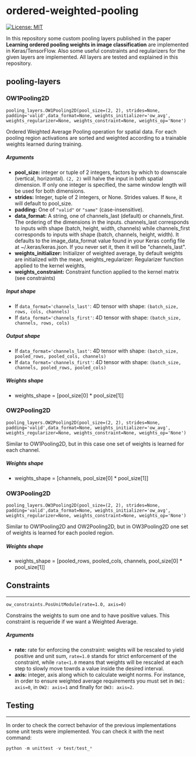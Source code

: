 # ordered-weighted-pooling

[![License: MIT](https://img.shields.io/badge/License-MIT-yellow.svg)](https://opensource.org/licenses/MIT)

In this repository some custom pooling layers published in the paper **Learning ordered pooling weights in image classification** are implemented in Keras/TensorFlow. Also some useful constraints and regularizers for the given layers are implemented.
All layers are tested and explained in this repository.

## pooling-layers

### OW1Pooling2D

```
pooling_layers.OW1Pooling2D(pool_size=(2, 2), strides=None, padding='valid',data_format=None, weights_initializer='ow_avg', weights_regularizer=None, weights_constraint=None, weights_op='None')
```
Ordered Weighted Average Pooling operation for spatial data. For each pooling region activations are sorted and weighted according to a trainable weights learned during training.

##### Arguments

* **pool_size:** integer or tuple of 2 integers, factors by which to downscale (vertical, horizontal). `(2, 2)` will halve the input in both spatial dimension. If only one integer is specified, the same window length will be used for both dimensions.
* **strides:** Integer, tuple of 2 integers, or None. Strides values. If `None`, it will default to pool_size.
* **padding:** One of `"valid"` or `"same"` (case-insensitive).
* **data_format:** A string, one of channels_last (default) or channels_first. The ordering of the dimensions in the inputs. channels_last corresponds to inputs with shape (batch, height, width, channels) while channels_first corresponds to inputs with shape (batch, channels, height, width). It defaults to the image_data_format value found in your Keras config file at ~/.keras/keras.json. If you never set it, then it will be "channels_last".
* **weights_initializer:** Initializer of weighted average, by default weights are initialized with the mean, weights_regularizer: Regularizer function applied to the kernel weights,
* **weights_constraint:** Constraint function applied to the kernel matrix (see constraints)

##### Input shape

* If `data_format='channels_last'`: 4D tensor with shape: `(batch_size, rows, cols, channels)`
* If `data_format='channels_first'`: 4D tensor with shape: `(batch_size, channels, rows, cols)`

##### Output shape

* If `data_format='channels_last'`: 4D tensor with shape: `(batch_size, pooled_rows, pooled_cols, channels)`
* If `data_format='channels_first'`: 4D tensor with shape: `(batch_size, channels, pooled_rows, pooled_cols)`

##### Weights shape

* weights_shape = [pool_size[0] * pool_size[1]]


### OW2Pooling2D

```
pooling_layers.OW2Pooling2D(pool_size=(2, 2), strides=None, padding='valid',data_format=None, weights_initializer='ow_avg', weights_regularizer=None, weights_constraint=None, weights_op='None')
```
Similar to OW1Pooling2D, but in this case one set of weights is learned for each channel.

##### Weights shape

* weights_shape = [channels, pool_size[0] * pool_size[1]]

### OW3Pooling2D

```
pooling_layers.OW3Pooling2D(pool_size=(2, 2), strides=None, padding='valid',data_format=None, weights_initializer='ow_avg', weights_regularizer=None, weights_constraint=None, weights_op='None')
```
Similar to OW1Pooling2D and OW2Pooling2D, but in OW3Pooling2D one set of weights is learned for each pooled region.

##### Weights shape

* weights_shape = [pooled_rows, pooled_cols, channels, pool_size[0] * pool_size[1]]


## Constraints
---
```
ow_constraints.PosUnitModule(rate=1.0, axis=0)
```

Constrains the weights to sum one and to have positive values. This constraint is requeride if we want a Weighted Average.


##### Arguments

* **rate:** rate for enforcing the constraint: weights will be rescaled to yield positive and unit sum, `rate=1.0` stands for strict enforcement of the constraint, while `rate<1.0` means that weights will be rescaled at each step to slowly move towrds a value inside the desired interval.
* **axis:** integer, axis along which to calculate weight norms. For instance, in order to ensure weighted average requirements you must set in `OW1: axis=0`, in `OW2: axis=1` and finally for `OW3: axis=2`.






## Testing
---

In order to check the correct behavior of the previous implementations some unit tests were implemented. You can check it with the next command:


```python
python -m unittest -v test/test_*
```

